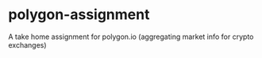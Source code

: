 # polygon-assignment
A take home assignment for polygon.io (aggregating market info for crypto exchanges)
